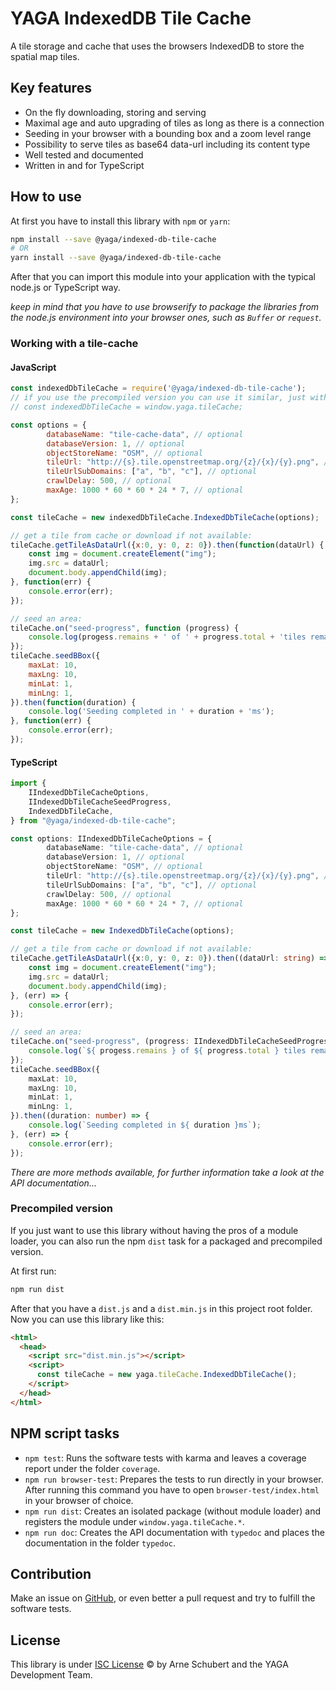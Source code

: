 # YAGA IndexedDB Tile Cache

A tile storage and cache that uses the browsers IndexedDB to store the spatial map tiles.

## Key features

* On the fly downloading, storing and serving
* Maximal age and auto upgrading of tiles as long as there is a connection
* Seeding in your browser with a bounding box and a zoom level range
* Possibility to serve tiles as base64 data-url including its content type
* Well tested and documented
* Written in and for TypeScript


## How to use

At first you have to install this library with `npm` or `yarn`:

```bash
npm install --save @yaga/indexed-db-tile-cache
# OR
yarn install --save @yaga/indexed-db-tile-cache
```

After that you can import this module into your application with the typical node.js or TypeScript way.

*keep in mind that you have to use browserify to package the libraries from the node.js environment into your browser
ones, such as `Buffer` or `request`.*

### Working with a tile-cache

#### JavaScript
```javascript
const indexedDbTileCache = require('@yaga/indexed-db-tile-cache');
// if you use the precompiled version you can use it similar, just with this change:
// const indexedDbTileCache = window.yaga.tileCache;

const options = {
        databaseName: "tile-cache-data", // optional
        databaseVersion: 1, // optional
        objectStoreName: "OSM", // optional
        tileUrl: "http://{s}.tile.openstreetmap.org/{z}/{x}/{y}.png", // optional
        tileUrlSubDomains: ["a", "b", "c"], // optional
        crawlDelay: 500, // optional
        maxAge: 1000 * 60 * 60 * 24 * 7, // optional
};

const tileCache = new indexedDbTileCache.IndexedDbTileCache(options);

// get a tile from cache or download if not available:
tileCache.getTileAsDataUrl({x:0, y: 0, z: 0}).then(function(dataUrl) {
    const img = document.createElement("img");
    img.src = dataUrl;
    document.body.appendChild(img);
}, function(err) {
    console.error(err);
});

// seed an area:
tileCache.on("seed-progress", function (progress) {
    console.log(progess.remains + ' of ' + progress.total + 'tiles remains...');
});
tileCache.seedBBox({
    maxLat: 10,
    maxLng: 10,
    minLat: 1,
    minLng: 1,
}).then(function(duration) {
    console.log('Seeding completed in ' + duration + 'ms');
}, function(err) {
    console.error(err);
});

```

#### TypeScript
```typescript
import {
    IIndexedDbTileCacheOptions,
    IIndexedDbTileCacheSeedProgress,
    IndexedDbTileCache,
} from "@yaga/indexed-db-tile-cache";

const options: IIndexedDbTileCacheOptions = {
        databaseName: "tile-cache-data", // optional
        databaseVersion: 1, // optional
        objectStoreName: "OSM", // optional
        tileUrl: "http://{s}.tile.openstreetmap.org/{z}/{x}/{y}.png", // optional
        tileUrlSubDomains: ["a", "b", "c"], // optional
        crawlDelay: 500, // optional
        maxAge: 1000 * 60 * 60 * 24 * 7, // optional
};

const tileCache = new IndexedDbTileCache(options);

// get a tile from cache or download if not available:
tileCache.getTileAsDataUrl({x:0, y: 0, z: 0}).then((dataUrl: string) => {
    const img = document.createElement("img");
    img.src = dataUrl;
    document.body.appendChild(img);
}, (err) => {
    console.error(err);
});

// seed an area:
tileCache.on("seed-progress", (progress: IIndexedDbTileCacheSeedProgress) => {
    console.log(`${ progess.remains } of ${ progress.total } tiles remains...`);
});
tileCache.seedBBox({
    maxLat: 10,
    maxLng: 10,
    minLat: 1,
    minLng: 1,
}).then((duration: number) => {
    console.log(`Seeding completed in ${ duration }ms`);
}, (err) => {
    console.error(err);
});

```

*There are more methods available, for further information take a look at the API documentation...*

### Precompiled version

If you just want to use this library without having the pros of a module loader, you can also run the npm `dist` task
for a packaged and precompiled version.

At first run:

```bash
npm run dist
```

After that you have a `dist.js` and a `dist.min.js` in this project root folder. Now you can use this library like this:

```html
<html>
  <head>
    <script src="dist.min.js"></script>
    <script>
      const tileCache = new yaga.tileCache.IndexedDbTileCache();
    </script>
  </head>
</html>
```

## NPM script tasks

* `npm test`: Runs the software tests with karma and leaves a coverage report under the folder `coverage`.
* `npm run browser-test`: Prepares the tests to run directly in your browser. After running this command you have to open
`browser-test/index.html` in your browser of choice.
* `npm run dist`: Creates an isolated package (without module loader) and registers the module under
`window.yaga.tileCache.*`.
* `npm run doc`: Creates the API documentation with `typedoc` and places the documentation in the folder `typedoc`.

## Contribution

Make an issue on [GitHub](https://github.com/yagajs/indexed-db-tile-cache/), or even better a pull request and try to
fulfill the software tests.

## License

This library is under [ISC License](https://spdx.org/licenses/ISC.html) © by Arne Schubert and the YAGA Development
Team.